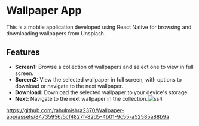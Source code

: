 # Wallpaper App

This is a mobile application developed using React Native for browsing and downloading wallpapers from Unsplash.

## Features

- **Screen1:** Browse a collection of wallpapers and select one to view in full screen.
- **Screen2:** View the selected wallpaper in full screen, with options to download or navigate to the next wallpaper.
- **Download:** Download the selected wallpaper to your device's storage.
- **Next:** Navigate to the next wallpaper in the collection.![ss4](https://github.com/rahulmishra2370/Wallpaper-app/assets/84735956/94aeaaab-8320-4c92-a7eb-df1a49f72cc2)


https://github.com/rahulmishra2370/Wallpaper-app/assets/84735956/5cf4827f-82d5-4b01-9c55-a52585a88b9a

